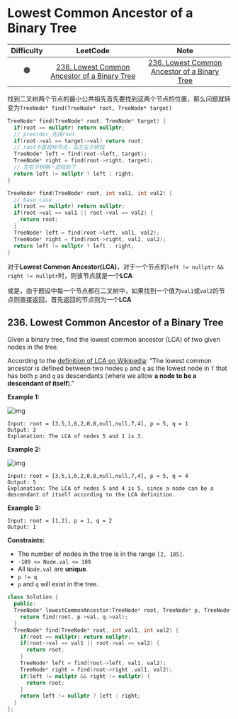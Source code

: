 # Lowest Common Ancestor of a Binary Tree

| Difficulty |                           LeetCode                           |                             Note                             |
| :--------: | :----------------------------------------------------------: | :----------------------------------------------------------: |
|     🟠      | [236. Lowest Common Ancestor of a Binary Tree](https://leetcode.com/problems/lowest-common-ancestor-of-a-binary-tree/) | [236. Lowest Common Ancestor of a Binary Tree](https://github.com/Adl3rAi/leetCodeNotes/blob/main/Binary_Tree.md#236-lowest-common-ancestor-of-a-binary-tree) |

找到二叉树两个节点的最小公共祖先首先要找到这两个节点的位置，那么问题就转变为`TreeNode* find(TreeNode* root, TreeNode* target)`

```cpp
TreeNode* find(TreeNode* root, TreeNode* target) {
  if(root == nullptr) return nullptr;
  // preorder,先找root
  if(root->val == target->val) return root;
  // root不是目标节点，去左右子树找
  TreeNode* left = find(root->left, target);
  TreeNode* right = find(root->right, target);
  // 左右子树哪一边找到了
  return left != nullptr ? left : right;
}
```

```cpp
TreeNode* find(TreeNode* root, int val1, int val2) {
  // base case
  if(root == nullptr) return nullptr;
  if(root->val == val1 || root->val == val2) {
    return root;
  }
  TreeNode* left = find(root->left, val1, val2);
  TreeNode* right = find(root->right, val1, val2);
  return left != nullptr ? left : right;
}
```

对于**Lowest Common Ancestor(LCA)**，对于一个节点的`left != nullptr && right != nullptr`时，则该节点就是一个**LCA**

或是，由于题设中每一个节点都在二叉树中，如果找到一个值为`val1`或`val2`的节点则直接返回，首先返回的节点则为一个**LCA**

## 236. Lowest Common Ancestor of a Binary Tree

Given a binary tree, find the lowest common ancestor (LCA) of two given nodes in the tree.

According to the [definition of LCA on Wikipedia](https://en.wikipedia.org/wiki/Lowest_common_ancestor): “The lowest common ancestor is defined between two nodes `p` and `q` as the lowest node in `T` that has both `p` and `q` as descendants (where we allow **a node to be a descendant of itself**).”

 

**Example 1:**

![img](https://assets.leetcode.com/uploads/2018/12/14/binarytree.png)

```
Input: root = [3,5,1,6,2,0,8,null,null,7,4], p = 5, q = 1
Output: 3
Explanation: The LCA of nodes 5 and 1 is 3.
```

**Example 2:**

![img](https://assets.leetcode.com/uploads/2018/12/14/binarytree.png)

```
Input: root = [3,5,1,6,2,0,8,null,null,7,4], p = 5, q = 4
Output: 5
Explanation: The LCA of nodes 5 and 4 is 5, since a node can be a descendant of itself according to the LCA definition.
```

**Example 3:**

```
Input: root = [1,2], p = 1, q = 2
Output: 1
```

 

**Constraints:**

- The number of nodes in the tree is in the range `[2, 105]`.
- `-109 <= Node.val <= 109`
- All `Node.val` are **unique**.
- `p != q`
- `p` and `q` will exist in the tree.

```cpp
class Solution {
  public:
  TreeNode* lowestCommonAncestor(TreeNode* root, TreeNode* p, TreeNode* q) {
    return find(root, p->val, q->val);
  }
  TreeNode* find(TreeNode* root, int val1, int val2) {
    if(root == nullptr) return nullptr;
    if(root->val == val1 || root->val == val2) {
      return root;
    }
    TreeNode* left = find(root->left, val1, val2);
    TreeNode* right = find(root->right ,val1, val2);
    if(left != nullptr && right != nullptr) {
      return root;
    }
    return left != nullptr ? left : right;
  }
};
```

